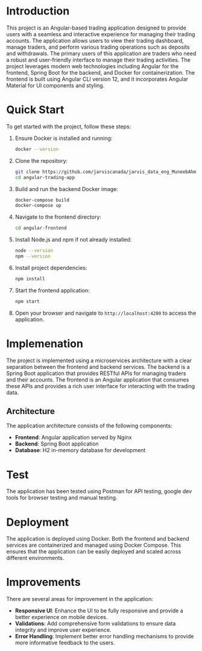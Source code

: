 # Introduction
This project is an Angular-based trading application designed to provide users with a seamless and interactive experience for managing their trading accounts. The application allows users to view their trading dashboard, manage traders, and perform various trading operations such as deposits and withdrawals. The primary users of this application are traders who need a robust and user-friendly interface to manage their trading activities. The project leverages modern web technologies including Angular for the frontend, Spring Boot for the backend, and Docker for containerization. The frontend is built using Angular CLI version 12, and it incorporates Angular Material for UI components and styling.


# Quick Start

To get started with the project, follow these steps:

1. Ensure Docker is installed and running:
    ```sh
    docker --version
    ```

2. Clone the repository:
    ```sh
    git clone https://github.com/jarviscanada/jarvis_data_eng_MuneebAhmed/angular-frontend.git
    cd angular-trading-app
    ```

3. Build and run the backend Docker image:
    ```sh
    docker-compose build
    docker-compose up
    ```

4. Navigate to the frontend directory:
    ```sh
    cd angular-frontend
    ```

5. Install Node.js and npm if not already installed:
    ```sh
    node --version
    npm --version
    ```

6. Install project dependencies:
    ```sh
    npm install
    ```

7. Start the frontend application:
    ```sh
    npm start
    ```

8. Open your browser and navigate to `http://localhost:4200` to access the application.

# Implemenation
The project is implemented using a microservices architecture with a clear separation between the frontend and backend services. The backend is a Spring Boot application that provides RESTful APIs for managing traders and their accounts. The frontend is an Angular application that consumes these APIs and provides a rich user interface for interacting with the trading data.

## Architecture

The application architecture consists of the following components:
- **Frontend**: Angular application served by Nginx
- **Backend**: Spring Boot application
- **Database**: H2 in-memory database for development

# Test
The application has been tested using Postman for API testing, google dev tools for browser testing and manual testing.

# Deployment
The application is deployed using Docker. Both the frontend and backend services are containerized and managed using Docker Compose. This ensures that the application can be easily deployed and scaled across different environments.

# Improvements
There are several areas for improvement in the application:
- **Responsive UI**: Enhance the UI to be fully responsive and provide a better experience on mobile devices.
- **Validations**: Add comprehensive form validations to ensure data integrity and improve user experience.
- **Error Handling**: Implement better error handling mechanisms to provide more informative feedback to the users.